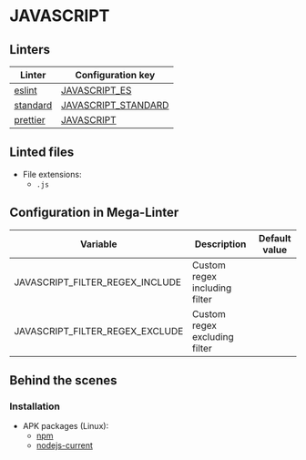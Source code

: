 <!-- markdownlint-disable MD003 MD020 MD033 MD041 -->
<!-- Generated by .automation/build.py, please do not update manually -->
<!-- Instead, update descriptor file at https://github.com/nvuillam/mega-linter/tree/master/megalinter/descriptors/javascript.yml -->
# JAVASCRIPT

## Linters

| Linter                             | Configuration key                             |
|------------------------------------|-----------------------------------------------|
| [eslint](javascript_eslint.md)     | [JAVASCRIPT_ES](javascript_eslint.md)         |
| [standard](javascript_standard.md) | [JAVASCRIPT_STANDARD](javascript_standard.md) |
| [prettier](javascript_prettier.md) | [JAVASCRIPT](javascript_prettier.md)          |

## Linted files

- File extensions:
  - `.js`

## Configuration in Mega-Linter

| Variable                        | Description                   | Default value |
|---------------------------------|-------------------------------|---------------|
| JAVASCRIPT_FILTER_REGEX_INCLUDE | Custom regex including filter |               |
| JAVASCRIPT_FILTER_REGEX_EXCLUDE | Custom regex excluding filter |               |


## Behind the scenes

### Installation

- APK packages (Linux):
  - [npm](https://pkgs.alpinelinux.org/packages?branch=edge&name=npm)
  - [nodejs-current](https://pkgs.alpinelinux.org/packages?branch=edge&name=nodejs-current)
